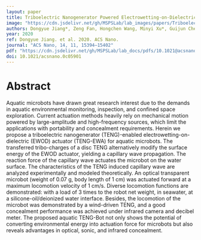 ```yaml
---
layout: paper
title: Triboelectric Nanogenerator Powered Electrowetting-on-Dielectric Actuator for Concealed Aquatic Microbots
image: "https://cdn.jsdelivr.net/gh/MSPSLab/lab_images/papers/Triboelectric-Nanogenerator-Powered.png"
authors: Dongyue Jiang*, Zeng Fan, Hongchen Wang, Minyi Xu*, Guijun Chen, Yongchen Song, and Zhong Lin Wang*
year: 2020
ref: Dongyue Jiang. et al. 2020. ACS Nano.
journal: "ACS Nano, 14, 11, 15394–15402"
pdf: "https://cdn.jsdelivr.net/gh/MSPSLab/lab_docs/pdfs/10.1021@acsnano.0c05901.pdf"
doi: 10.1021/acsnano.0c05901
---
```


# Abstract


Aquatic microbots have drawn great research interest due to the demands in aquatic environmental monitoring, inspection, and confined space exploration. Current actuation methods heavily rely on mechanical motion powered by large-amplitude and high-frequency sources, which limit the applications with portability and concealment requirements. Herein we propose a triboelectric nanogenerator (TENG)-enabled electrowetting-on-dielectric (EWOD) actuator (TENG-EWA) for aquatic microbots. The transferred tribo-charges of a disc TENG alternatively modify the surface energy of the EWOD actuator, yielding a capillary wave propagation. The reaction force of the capillary wave actuates the microbot on the water surface. The characteristics of the TENG induced capillary wave are analyzed experimentally and modeled theoretically. An optical transparent microbot (weight of 0.07 g, body length of 1 cm) was actuated forward at a maximum locomotion velocity of 1 cm/s. Diverse locomotion functions are demonstrated: with a load of 3 times to the robot net weight, in seawater, at a silicone-oil/deionized water interface. Besides, the locomotion of the microbot was demonstrated by a wind-driven TENG, and a good concealment performance was achieved under infrared camera and decibel meter. The proposed aquatic TENG-Bot not only shows the potential of converting environmental energy into actuation force for microbots but also reveals advantages in optical, sonic, and infrared concealment.
